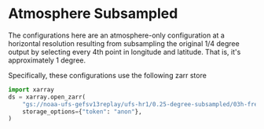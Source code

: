 # Atmosphere Subsampled

The configurations here are an atmosphere-only configuration at a horizontal
resolution resulting from subsampling the original 1/4 degree output by
selecting every 4th point in longitude and latitude.
That is, it's approximately 1 degree.

Specifically, these configurations use the following zarr store

```python
import xarray
ds = xarray.open_zarr(
    "gs://noaa-ufs-gefsv13replay/ufs-hr1/0.25-degree-subsampled/03h-freq/zarr/fv3.zarr",
    storage_options={"token": "anon"},
)
```
